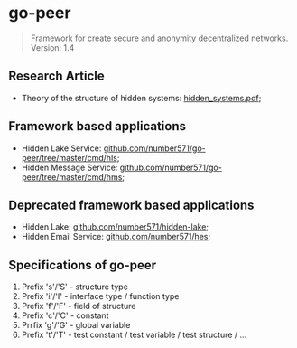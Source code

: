# go-peer

> Framework for create secure and anonymity decentralized networks. Version: 1.4

## Research Article
* Theory of the structure of hidden systems: [hidden_systems.pdf](https://github.com/Number571/go-peer/blob/master/hidden_systems.pdf "TSHS");

## Framework based applications
* Hidden Lake Service: [github.com/number571/go-peer/tree/master/cmd/hls](https://github.com/number571/go-peer/tree/master/cmd/hls "HLS");
* Hidden Message Service: [github.com/number571/go-peer/tree/master/cmd/hms](https://github.com/number571/go-peer/tree/master/cmd/hms "HMS");

## Deprecated framework based applications
* Hidden Lake: [github.com/number571/hidden-lake](https://github.com/number571/hidden-lake "HL");
* Hidden Email Service: [github.com/number571/hes](https://github.com/number571/hes "HES");

## Specifications of go-peer

1. Prefix 's'/'S' - structure type
2. Prefix 'i'/'I' - interface type / function type
3. Prefix 'f'/'F' - field of structure
4. Prefix 'c'/'C' - constant
5. Prrfix 'g'/'G' - global variable
6. Prefix 't'/'T' - test constant / test variable / test structure / ...
